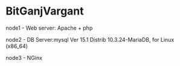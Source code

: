 # BitGanjVargant
 
node1 - Web server: Apache + php

node2 - DB Server:mysql  Ver 15.1 Distrib 10.3.24-MariaDB, for Linux (x86_64) 

node3 - NGinx 
